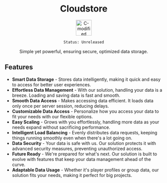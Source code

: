 <h1 align="center">Cloudstore</h1>
<p align="middle"><img src="https://github.com/nathmadgam/Cloudstore/assets/80922971/6e85ac3a-d469-4091-bb5a-36384b3809f4" alt="C-modified" width="50px"></p>
<p align="center"><code>Status: Unreleased</code></p>
<p align="center">Simple yet powerful, ensuring secure, optimized data storage.</p>

## Features

- **Smart Data Storage** - Stores data intelligently, making it quick and easy to access for better user experiences.
- **Effortless Data Management** - With our solution, handling your data is a breeze. Loading and saving data is fast and smooth.
- **Smooth Data Access** - Makes accessing data efficient. It loads data only once per server session, reducing delays.
- **Customizable Data Access** - Personalize how you access your data to fit your needs with our flexible options.
- **Easy Scaling** - Grows with you effortlessly, handling more data as your needs expand without sacrificing performance.
- **Intelligent Load Balancing** - Evenly distributes data requests, keeping things running smoothly even when there's a lot going on.
- **Data Security** - Your data is safe with us. Our solution protects it with advanced security measures, preventing unauthorized access.
- **Future Ready** - We're prepared for what's next. Our solution is built to evolve with features that keep your data management ahead of the curve.
- **Adaptable Data Usage** - Whether it's player profiles or group data, our solution fits your needs, making it perfect for big projects.
